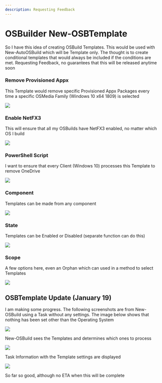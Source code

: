 ```yaml
---
description: Requesting Feedback
---
```


# OSBuilder New-OSBTemplate

So I have this idea of creating OSBuild Templates.  This would be used with New-AutoOSBuild which will be Template only.  The thought is to create conditional templates that would always be included if the conditions are met.  Requesting Feedback, no guarantees that this will be released anytime soon

### Remove Provisioned Appx

This Template would remove specific Provisioned Appx Packages every time a specific OSMedia Family \(Windows 10 x64 1809\) is selected

![](../../.gitbook/assets/image%20%28189%29.png)

### Enable NetFX3

This will ensure that all my OSBuilds have NetFX3 enabled, no matter which OS I build

![](../../.gitbook/assets/image%20%28203%29.png)

### PowerShell Script

I want to ensure that every Client \(Windows 10\) processes this Template to remove OneDrive

![](../../.gitbook/assets/image%20%28187%29.png)

### Component

Templates can be made from any component

![](../../.gitbook/assets/image%20%28214%29.png)

### State

Templates can be Enabled or Disabled \(separate function can do this\)

![](../../.gitbook/assets/image%20%2886%29.png)

### Scope

A few options here, even an Orphan which can used in a method to select Templates

![](../../.gitbook/assets/image%20%2812%29.png)

## OSBTemplate Update \(January 19\)

I am making some progress.  The following screenshots are from New-OSBuild using a Task without any settings.  The image below shows that nothing has been set other than the Operating System

![](../../.gitbook/assets/2019-01-19_19-48-56.png)

New-OSBuild sees the Templates and determines which ones to process

![](../../.gitbook/assets/2019-01-19_19-50-12.png)

Task Information with the Template settings are displayed

![](../../.gitbook/assets/2019-01-19_19-51-11%20%281%29.png)

So far so good, although no ETA when this will be complete

